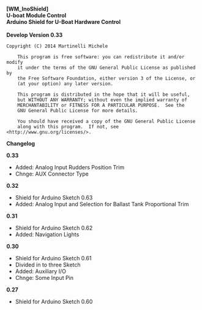 **[WM_InoShield]** <br />
**U-boat Module Control** <br />
**Arduino Shield for U-Boat Hardware Control**<br />
<br />
**Develop Version 0.33**<br />

  	Copyright (C) 2014 Martinelli Michele

    	This program is free software: you can redistribute it and/or modify
    	it under the terms of the GNU General Public License as published by
    	the Free Software Foundation, either version 3 of the License, or
    	(at your option) any later version.

    	This program is distributed in the hope that it will be useful,
    	but WITHOUT ANY WARRANTY; without even the implied warranty of
    	MERCHANTABILITY or FITNESS FOR A PARTICULAR PURPOSE.  See the
    	GNU General Public License for more details.

    	You should have received a copy of the GNU General Public License
    	along with this program.  If not, see <http://www.gnu.org/licenses/>.


**Changelog**

**0.33**
* Added: Analog Input Rudders Position Trim
* Chnge: AUX Connector Type

**0.32**
* Shield for Arduino Sketch 0.63
* Added: Analog Input and Selection for Ballast Tank Proportional Trim

**0.31**
* Shield for Arduino Sketch 0.62
* Added: Navigation Lights

**0.30**
* Shield for Arduino Sketch 0.61
* Divided in to three Sketch
* Added: Auxiliary I/O
* Chnge: Some Input Pin

**0.27**
* Shield for Arduino Sketch 0.60

